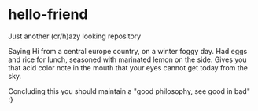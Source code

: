 # hello-friend
Just another (cr/h)azy looking repository

Saying Hi from a central europe country, on a winter foggy day. Had eggs and rice for lunch, seasoned with marinated lemon on the side. Gives you that acid color note in the mouth that your eyes cannot get today from the sky.

Concluding this you should maintain a "good philosophy, see good in bad" :}
